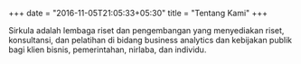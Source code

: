 +++
date = "2016-11-05T21:05:33+05:30"
title = "Tentang Kami"
+++

Sirkula adalah lembaga riset dan pengembangan yang menyediakan riset, konsultansi, dan pelatihan di bidang business analytics dan kebijakan publik bagi klien bisnis, pemerintahan, nirlaba, dan individu.
